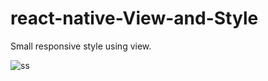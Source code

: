 # react-native-View-and-Style
Small responsive style using view.

![ss](https://github.com/ravindukelum/react-native-View-and-Style/assets/67100910/09d4e41c-8d7b-4a12-8a7f-0cb7a1920333)
